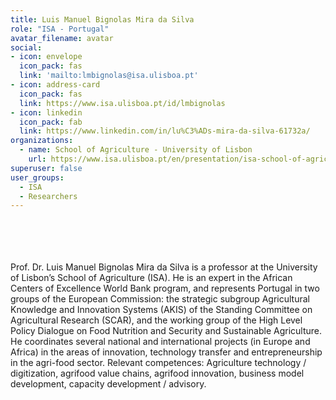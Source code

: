 ```yaml
---
title: Luis Manuel Bignolas Mira da Silva 
role: "ISA - Portugal"
avatar_filename: avatar
social:
- icon: envelope
  icon_pack: fas
  link: 'mailto:lmbignolas@isa.ulisboa.pt'
- icon: address-card
  icon_pack: fas
  link: https://www.isa.ulisboa.pt/id/lmbignolas
- icon: linkedin
  icon_pack: fab
  link: https://www.linkedin.com/in/lu%C3%ADs-mira-da-silva-61732a/
organizations:
  - name: School of Agriculture - University of Lisbon
    url: https://www.isa.ulisboa.pt/en/presentation/isa-school-of-agriculture
superuser: false
user_groups:
  - ISA
  - Researchers
---
```

<br />
<br />
<br />
<br />
Prof. Dr. Luis Manuel Bignolas Mira da Silva is a professor at the University of Lisbon’s School of Agriculture (ISA). He is an expert in the African Centers of Excellence World Bank program, and represents Portugal in two groups of the European Commission: the strategic subgroup Agricultural Knowledge and Innovation Systems (AKIS) of the Standing Committee on Agricultural Research (SCAR), and the working group of the High Level Policy Dialogue on Food Nutrition and Security and Sustainable Agriculture. He coordinates several national and international projects (in Europe and Africa) in the areas of innovation, technology transfer and entrepreneurship in the agri-food sector. Relevant competences: Agriculture technology / digitization, agrifood value chains, agrifood innovation, business model development, capacity development / advisory.
